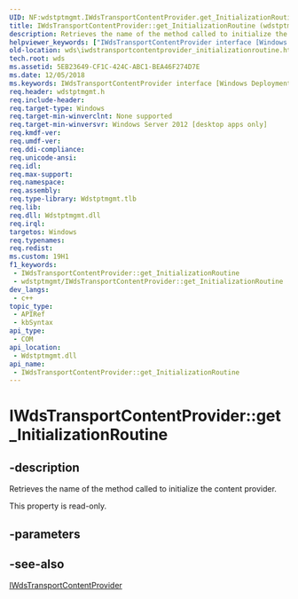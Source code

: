 ```yaml
---
UID: NF:wdstptmgmt.IWdsTransportContentProvider.get_InitializationRoutine
title: IWdsTransportContentProvider::get_InitializationRoutine (wdstptmgmt.h)
description: Retrieves the name of the method called to initialize the content provider.
helpviewer_keywords: ["IWdsTransportContentProvider interface [Windows Deployment Services]","InitializationRoutine property","IWdsTransportContentProvider.InitializationRoutine","IWdsTransportContentProvider.get_InitializationRoutine","IWdsTransportContentProvider::InitializationRoutine","IWdsTransportContentProvider::get_InitializationRoutine","InitializationRoutine property [Windows Deployment Services]","InitializationRoutine property [Windows Deployment Services]","IWdsTransportContentProvider interface","get_InitializationRoutine","wds.iwdstransportcontentprovider_initializationroutine","wdstptmgmt/IWdsTransportContentProvider::InitializationRoutine","wdstptmgmt/IWdsTransportContentProvider::get_InitializationRoutine"]
old-location: wds\iwdstransportcontentprovider_initializationroutine.htm
tech.root: wds
ms.assetid: 5EB23649-CF1C-424C-ABC1-BEA46F274D7E
ms.date: 12/05/2018
ms.keywords: IWdsTransportContentProvider interface [Windows Deployment Services],InitializationRoutine property, IWdsTransportContentProvider.InitializationRoutine, IWdsTransportContentProvider.get_InitializationRoutine, IWdsTransportContentProvider::InitializationRoutine, IWdsTransportContentProvider::get_InitializationRoutine, InitializationRoutine property [Windows Deployment Services], InitializationRoutine property [Windows Deployment Services],IWdsTransportContentProvider interface, get_InitializationRoutine, wds.iwdstransportcontentprovider_initializationroutine, wdstptmgmt/IWdsTransportContentProvider::InitializationRoutine, wdstptmgmt/IWdsTransportContentProvider::get_InitializationRoutine
req.header: wdstptmgmt.h
req.include-header: 
req.target-type: Windows
req.target-min-winverclnt: None supported
req.target-min-winversvr: Windows Server 2012 [desktop apps only]
req.kmdf-ver: 
req.umdf-ver: 
req.ddi-compliance: 
req.unicode-ansi: 
req.idl: 
req.max-support: 
req.namespace: 
req.assembly: 
req.type-library: Wdstptmgmt.tlb
req.lib: 
req.dll: Wdstptmgmt.dll
req.irql: 
targetos: Windows
req.typenames: 
req.redist: 
ms.custom: 19H1
f1_keywords:
 - IWdsTransportContentProvider::get_InitializationRoutine
 - wdstptmgmt/IWdsTransportContentProvider::get_InitializationRoutine
dev_langs:
 - c++
topic_type:
 - APIRef
 - kbSyntax
api_type:
 - COM
api_location:
 - Wdstptmgmt.dll
api_name:
 - IWdsTransportContentProvider::get_InitializationRoutine
---
```


# IWdsTransportContentProvider::get_InitializationRoutine


## -description

Retrieves the name of the method called to initialize the content provider. 

This property is read-only.

## -parameters

## -see-also

<a href="/windows/desktop/api/wdstptmgmt/nn-wdstptmgmt-iwdstransportcontentprovider">IWdsTransportContentProvider</a>

